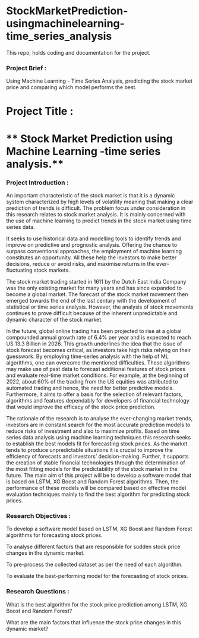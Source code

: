 # StockMarketPrediction-usingmachinelearning-time_series_analysis
  This repo, holds coding and documentation for the project. 


  ### Project Brief :

  
  Using Machine Learning - Time Series Analysis, predicting the stock market price and comparing which model performs the best. 

  

  # Project Title :
  

  # ** Stock Market Prediction using Machine Learning -time series analysis.**

  ### Project Introduction :

  An important characteristic of the stock market is that it is a dynamic system characterized by high levels of volatility meaning that making a clear prediction of trends is difficult. The problem focus under consideration in this research relates to stock market analysis. It is mainly concerned with the use of machine learning to predict trends in the stock market using time series data. 
  
  
  
  It seeks to use historical data and modelling tools to identify trends and improve on predictive and prognostic analysis. Offering the chance to surpass conventional approaches, the employment of machine learning constitutes an opportunity. All these help the investors to make better decisions, reduce or avoid risks, and maximise returns in the ever-fluctuating stock markets.




The stock market trading started in 1611 by the Dutch East India Company was the only existing market for many years and has since expanded to become a global market. The forecast of the stock market movement then emerged towards the end of the last century with the development of statistical or time series analysis. However, the analysis of stock movements continues to prove difficult because of the inherent unpredictable and dynamic character of the stock market.


In the future, global online trading has been projected to rise at a global compounded annual growth rate of 6.4% per year and is expected to reach US 13.3 Billion in 2026. This growth underlines the idea that the issue of stock forecast becomes critical, as investors take high risks relying on their guesswork. By employing time-series analysis with the help of ML algorithms, one can overcome the mentioned difficulties. These algorithms may make use of past data to forecast additional features of stock prices and evaluate real-time market conditions. For example, at the beginning of 2022, about 60% of the trading from the US equities was attributed to automated trading and hence, the need for better predictive models. Furthermore, it aims to offer a basis for the selection of relevant factors, algorithms and features dependably for developers of financial technology that would improve the efficacy of the stock price prediction.




The rationale of the research is to analyse the ever-changing market trends, investors are in constant search for the most accurate prediction models to reduce risks of investment and also to maximize profits. Based on time series data analysis using machine learning techniques this research seeks to establish the best models fit for forecasting stock prices. As the market tends to produce unpredictable situations it is crucial to improve the efficiency of forecasts and investors’ decision-making. Further, it supports the creation of stable financial technologies through the determination of the most fitting models for the predictability of the stock market in the future. The main aim of this project will be to develop a software model that is based on LSTM, XG Boost and Random Forest algorithms. Then, the performance of these models will be compared based on effective model evaluation techniques mainly to find the best algorithm for predicting stock prices.    


  
 ### Research Objectives :

 To develop a software model based on LSTM, XG Boost and Random Forest algorithms for forecasting stock prices. 
 
To analyse different factors that are responsible for sudden stock price changes in the dynamic market. 

To pre-process the collected dataset as per the need of each algorithm.  


To evaluate the best-performing model for the forecasting of stock prices.




 ### Research Questions :

 What is the best algorithm for the stock price prediction among LSTM, XG Boost and Random Forest? 
 
What are the main factors that influence the stock price changes in this dynamic market? 

